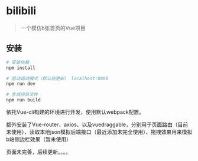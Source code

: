 # bilibili

> 一个模仿b张首页的Vue项目

## 安装

``` bash
# 安装依赖
npm install

# 启动调试模式（默认热更新） localhost:8080
npm run dev

# 生成项目文件
npm run build

```

依托Vue-cli构建的环境进行开发，使用默认webpack配置。

额外安装了Vue-router、axios、以及vuedraggable，分别用于页面路由（目前未使用）、读取本地json模拟后端接口（最近添加未完全使用）、拖拽效果用来模拟b站侧边栏效果（暂未使用）

页面未完善，后续更新。。。。


